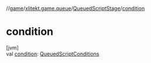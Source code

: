 //[game](../../../index.md)/[xlitekt.game.queue](../index.md)/[QueuedScriptStage](index.md)/[condition](condition.md)

# condition

[jvm]\
val [condition](condition.md): [QueuedScriptConditions](../-queued-script-conditions/index.md)
